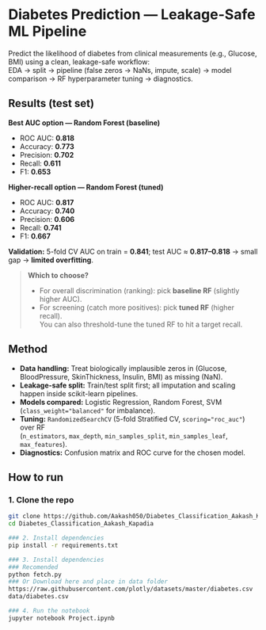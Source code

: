 # Diabetes Prediction — Leakage-Safe ML Pipeline

Predict the likelihood of diabetes from clinical measurements (e.g., Glucose, BMI) using a clean, leakage-safe workflow:  
EDA → split → pipeline (false zeros → NaNs, impute, scale) → model comparison → RF hyperparameter tuning → diagnostics.

## Results (test set)

**Best AUC option — Random Forest (baseline)**  
- ROC AUC: **0.818**  
- Accuracy: **0.773**  
- Precision: **0.702**  
- Recall: **0.611**  
- F1: **0.653**

**Higher-recall option — Random Forest (tuned)**  
- ROC AUC: **0.817**  
- Accuracy: **0.740**  
- Precision: **0.606**  
- Recall: **0.741**  
- F1: **0.667**

**Validation:** 5-fold CV AUC on train = **0.841**; test AUC ≈ **0.817–0.818** → small gap -> **limited overfitting**.

> **Which to choose?**  
> - For overall discrimination (ranking): pick **baseline RF** (slightly higher AUC).  
> - For screening (catch more positives): pick **tuned RF** (higher recall).  
>   You can also threshold-tune the tuned RF to hit a target recall.

## Method

- **Data handling:** Treat biologically implausible zeros in (Glucose, BloodPressure, SkinThickness, Insulin, BMI) as missing (NaN).
- **Leakage-safe split:** Train/test split first; all imputation and scaling happen inside scikit-learn pipelines.
- **Models compared:** Logistic Regression, Random Forest, SVM (`class_weight="balanced"` for imbalance).
- **Tuning:** `RandomizedSearchCV` (5-fold Stratified CV, `scoring="roc_auc"`) over RF  
  (`n_estimators`, `max_depth`, `min_samples_split`, `min_samples_leaf`, `max_features`).
- **Diagnostics:** Confusion matrix and ROC curve for the chosen model.  

## How to run

### 1. Clone the repo
```bash
git clone https://github.com/Aakash050/Diabetes_Classification_Aakash_Kapadia.git
cd Diabetes_Classification_Aakash_Kapadia

### 2. Install dependencies
pip install -r requirements.txt

### 3. Install dependencies
### Recomended 
python fetch.py
### Or Download here and place in data folder
https://raw.githubusercontent.com/plotly/datasets/master/diabetes.csv
data/diabetes.csv

### 4. Run the notebook
jupyter notebook Project.ipynb



